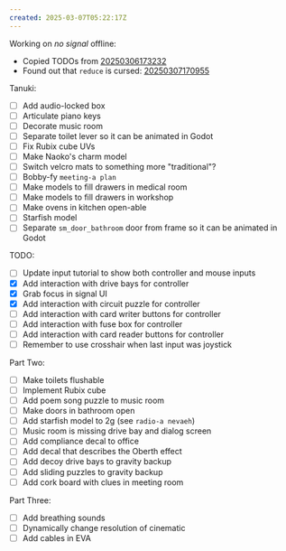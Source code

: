 ```yaml
---
created: 2025-03-07T05:22:17Z
---
```


Working on _no signal_ offline:
- Copied TODOs from [20250306173232](20250306173232.md)
- Found out that `reduce` is cursed: [20250307170955](20250307170955.md)

Tanuki:
- [ ] Add audio-locked box
- [ ] Articulate piano keys
- [ ] Decorate music room
- [ ] Separate toilet lever so it can be animated in Godot
- [ ] Fix Rubix cube UVs
- [ ] Make Naoko's charm model
- [ ] Switch velcro mats to something more "traditional"?
- [ ] Bobby-fy `meeting-a plan`
- [ ] Make models to fill drawers in medical room
- [ ] Make models to fill drawers in workshop
- [ ] Make ovens in kitchen open-able
- [ ] Starfish model
- [ ] Separate `sm_door_bathroom` door from frame so it can be animated in Godot

TODO:
- [ ] Update input tutorial to show both controller and mouse inputs
- [x] Add interaction with drive bays for controller
- [x] Grab focus in signal UI
- [x] Add interaction with circuit puzzle for controller
- [ ] Add interaction with card writer buttons for controller
- [ ] Add interaction with fuse box for controller
- [ ] Add interaction with card reader buttons for controller
- [ ] Remember to use crosshair when last input was joystick

Part Two:
- [ ] Make toilets flushable
- [ ] Implement Rubix cube
- [ ] Add poem song puzzle to music room
- [ ] Make doors in bathroom open
- [ ] Add starfish model to 2g (see `radio-a nevaeh`)
- [ ] Music room is missing drive bay and dialog screen
- [ ] Add compliance decal to office
- [ ] Add decal that describes the Oberth effect
- [ ] Add decoy drive bays to gravity backup
- [ ] Add sliding puzzles to gravity backup
- [ ] Add cork board with clues in meeting room

Part Three:
- [ ] Add breathing sounds
- [ ] Dynamically change resolution of cinematic
- [ ] Add cables in EVA
